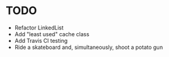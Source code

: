# TODO

- Refactor LinkedList
- Add "least used" cache class
- Add Travis CI testing
- Ride a skateboard and, simultaneously, shoot a potato gun
